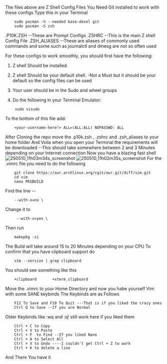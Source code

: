 The files above are Z Shell Config Files 
You Need Git installed to work with these configs
Type this in your Terminal 

        sudo pacman -S --needed base-devel git 
        sudo pacman -S zsh
        
.P10K.ZSH      --These are Prompt Configs
.ZSHRC        --This is the main Z shell Config File
.ZSH_ALIASES  --These are aliases of commonly used commands and some such as journalctl and dmesg are not so often used


For these configs to work smoothly, you should first have the following:
1. Z shell Should be installed.
2. Z shell Should be your default shell.  -Not a Must but it should be your default so the config files can be used
3. Your user should be in the Sudo and wheel groups
4. Do the following in your Terminal Emulator:

        sudo visudo
   
To the bottom of this file add:

        <your-username-here!> ALL=(ALL:ALL) NOPASSWD: ALL
        
After Cloning the repo move the .p10k.zsh , .zshrc and .zsh_aliases to your home folder
And Voila when you open your Terminal the requirements will be downloaded --This should take somewhere between 2 and 3 Minutes depending on your Internet connection
Now you have a blazing fast shell![250510_11h03m34s_screenshot](https://github.com/user-attachments/assets/363efbc5-a786-47c1-bb02-4be9170230e9)
![250510_11h02m35s_screenshot](https://github.com/user-attachments/assets/e52f6a88-6548-4b7b-b600-d48bcbe5d941)
For the .vimrc file you need to do the following 

        git clone https://aur.archlinux.org/cgit/aur.git/diff/vim.git
        cd vim
        nano PKGBUILD
Find the line -- 

        --with-x=no \
Change it to 

         --with-x=yes \
Then run 

        makepkg -si
The Build will take around 15 to 20 Minutes depending on your CPU 
To confirm that you have clipboard support do

        vim --version | grep clipboard
You should see something like this

        +clipboard       +xterm_clipboard
Move the .vimrc to your Home Directory and now you habe yourself Vim with some SANE keybinds
The Keybinds are as Follows

        F12 To Save and F10 To Quit ---That is if you liked the crazy ones
        Ctrl Q to Save --If you are Normal
Older Keybinds like :wq and :q! still work here if you liked them

        Ctrl + C to Copy
        Ctrl + V to Paste
        Ctrl + F  to Find --If you liked Nano 
        Ctrl + A to Select All
        Ctrl + X to Undo ----I couldn't get Ctrl + Z to work 
        Ctrl + K to delete a line 
And There You have it




